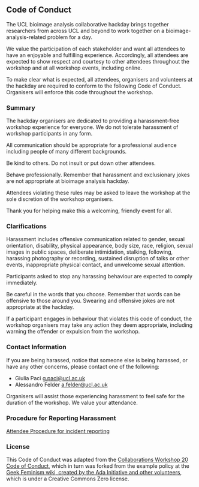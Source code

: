## Code of Conduct

The UCL bioimage analysis collaborative hackday brings together researchers from across UCL and beyond to work together on a bioimage-analysis-related problem for a day.

We value the participation of each stakeholder and want all attendees to have an enjoyable and fulfilling experience. Accordingly, all attendees are expected to show respect and courtesy to other attendees throughout the workshop and at all workshop events, including online.

To make clear what is expected, all attendees, organisers and volunteers at the hackday are required to conform to the following Code of Conduct. Organisers will enforce this code throughout the workshop.

### Summary
The hackday organisers are dedicated to providing a harassment-free workshop experience for everyone. We do not tolerate harassment of workshop participants in any form.

All communication should be appropriate for a professional audience including people of many different backgrounds.

Be kind to others. Do not insult or put down other attendees.

Behave professionally. Remember that harassment and exclusionary jokes are not appropriate at bioimage analysis hackday.

Attendees violating these rules may be asked to leave the workshop at the sole discretion of the workshop organisers.

Thank you for helping make this a welcoming, friendly event for all.

### Clarifications
Harassment includes offensive communication related to gender, sexual orientation, disability, physical appearance, body size, race, religion, sexual images in public spaces, deliberate intimidation, stalking, following, harassing photography or recording, sustained disruption of talks or other events, inappropriate physical contact, and unwelcome sexual attention.

Participants asked to stop any harassing behaviour are expected to comply immediately.

Be careful in the words that you choose. Remember that words can be offensive to those around you. Swearing and offensive jokes are not appropriate at the hackday.

If a participant engages in behaviour that violates this code of conduct, the workshop organisers may take any action they deem appropriate, including warning the offender or expulsion from the workshop.

### Contact Information
If you are being harassed, notice that someone else is being harassed, or have any other concerns, please contact one of the following:
- Giulia Paci g.paci@ucl.ac.uk
- Alessandro Felder a.felder@ucl.ac.uk

Organisers will assist those experiencing harassment to feel safe for the duration of the workshop. We value your attendance.

### Procedure for Reporting Harassment

[Attendee Procedure for incident reporting]()

### License
This Code of Conduct was adapted from the [Collaborations Workshop 20 Code of Conduct](https://software.ac.uk/cw20/code-conduct), which in turn was forked from the example policy at the [Geek Feminism wiki, created by the Ada Initiative and other volunteers](https://geekfeminism.wikia.org/wiki/Conference_anti-harassment), which is under a Creative Commons Zero license.

